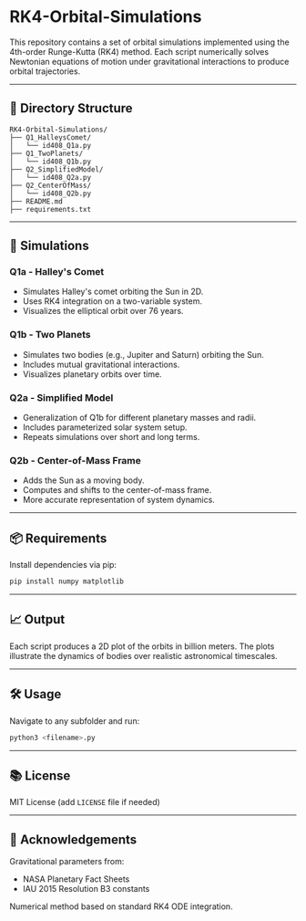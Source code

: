 # RK4-Orbital-Simulations

This repository contains a set of orbital simulations implemented using the 4th-order Runge-Kutta (RK4) method. Each script numerically solves Newtonian equations of motion under gravitational interactions to produce orbital trajectories.

---

## 📂 Directory Structure

```
RK4-Orbital-Simulations/
├── Q1_HalleysComet/
│   └── id408_Q1a.py
├── Q1_TwoPlanets/
│   └── id408_Q1b.py
├── Q2_SimplifiedModel/
│   └── id408_Q2a.py
├── Q2_CenterOfMass/
│   └── id408_Q2b.py
├── README.md
├── requirements.txt
```

---

## 🚀 Simulations

### Q1a - Halley's Comet

* Simulates Halley's comet orbiting the Sun in 2D.
* Uses RK4 integration on a two-variable system.
* Visualizes the elliptical orbit over 76 years.

### Q1b - Two Planets

* Simulates two bodies (e.g., Jupiter and Saturn) orbiting the Sun.
* Includes mutual gravitational interactions.
* Visualizes planetary orbits over time.

### Q2a - Simplified Model

* Generalization of Q1b for different planetary masses and radii.
* Includes parameterized solar system setup.
* Repeats simulations over short and long terms.

### Q2b - Center-of-Mass Frame

* Adds the Sun as a moving body.
* Computes and shifts to the center-of-mass frame.
* More accurate representation of system dynamics.

---

## 📦 Requirements

Install dependencies via pip:

```bash
pip install numpy matplotlib
```

---

## 📈 Output

Each script produces a 2D plot of the orbits in billion meters. The plots illustrate the dynamics of bodies over realistic astronomical timescales.

---

## 🛠️ Usage

Navigate to any subfolder and run:

```bash
python3 <filename>.py
```

---

## 📚 License

MIT License (add `LICENSE` file if needed)

---

## 📝 Acknowledgements

Gravitational parameters from:

* NASA Planetary Fact Sheets
* IAU 2015 Resolution B3 constants

Numerical method based on standard RK4 ODE integration.

